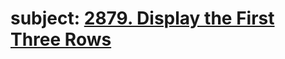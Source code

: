 # subject: <a href="https://leetcode.com/problems/display-the-first-three-rows/description/?envType=study-plan-v2&envId=introduction-to-pandas&lang=pythondata">2879. Display the First Three Rows</a>
